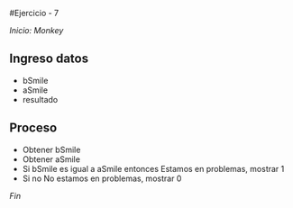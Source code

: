 #Ejercicio - 7

*Inicio: Monkey*

## Ingreso datos
- bSmile
- aSmile
- resultado

## Proceso
- Obtener bSmile
- Obtener aSmile
- Si bSmile es igual a aSmile entonces
	Estamos en problemas, mostrar 1
- Si no
	No estamos en problemas, mostrar 0

*Fin*

